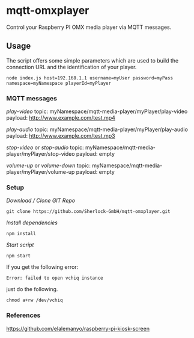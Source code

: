# mqtt-omxplayer

Control your Raspberry PI OMX media player via MQTT messages.

## Usage
The script offers some simple parameters which are used to build the connection URL and the identification of your player.

```
node index.js host=192.168.1.1 username=myUser password=myPass namespace=myNamespace playerId=myPlayer
```

### MQTT messages

*play-video*
topic: myNamespace/mqtt-media-player/myPlayer/play-video
payload: http://www.example.com/test.mp4

*play-audio*
topic: myNamespace/mqtt-media-player/myPlayer/play-audio
payload: http://www.example.com/test.mp3

*stop-video* or *stop-audio*
topic: myNamespace/mqtt-media-player/myPlayer/stop-video
payload: empty

*volume-up* or *volume-down*
topic: myNamespace/mqtt-media-player/myPlayer/volume-up
payload: empty

### Setup

*Download / Clone GIT Repo*

`git clone https://github.com/Sherlock-GmbH/mqtt-omxplayer.git`

*Install dependencies*

`npm install`

*Start script*

`npm start`

If you get the following error:

`Error: failed to open vchiq instance`

just do the following.

`chmod a+rw /dev/vchiq`

### References

https://github.com/elalemanyo/raspberry-pi-kiosk-screen
